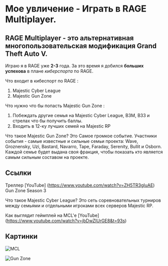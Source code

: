 # Мое увличение - Играть в RAGE Multiplayer.
## RAGE Multiplayer - это альтернативная многопользовательская модификация Grand Theft Auto V.

Играю я в RAGE уже **2-3** года. За это время я добился **больших успехова** в плане *киберспорта* по RAGE.

Что входит в кибеспорт по RAGE :
1. Majestic Cyber League
2. Majestic Gun Zone

Что нужно что бы попасть Majestic Gun Zone :
1. Побеждать другие семья на Majestic Cyber League, ВЗМ, ВЗЗ и стрелах что бы получить баллы.
2. Входить в 12-ку лучших семей на Majestic RP

Что такое Majestic Gun Zone?
Это Самое громкое событие. Участники события - самые известные и сильные семьи проекта: Wave, Groznensky, Uzi, Bastard, Navarro, Tape, Faraday, Serenity, Bullit и Osborn. Каждой семье будет выдана своя фракция, чтобы показать кто является самым сильным составом на проекте.

## Ссылки
Треллер [YouTube] (<https://www.youtube.com/watch?v=ZH5TR3gIuAE>) Gun Zone Season 3

Что такое Majestic Cyber League?
Это сеть соревновательных турниров между семьями и отдельными игроками всех серверов Majestic RP.

Как выглядит геймплей на MCL'е [YouTube] (<https://www.youtube.com/watch?v=jbDwZIUrGE8&t=93s>) 

## Картинки

![**MCL**](<https://i.ytimg.com/vi/w6WZts5Lu-A/hq720.jpg?sqp=-oaymwEhCK4FEIIDSFryq4qpAxMIARUAAAAAGAElAADIQj0AgKJD&rs=AOn4CLDrY_BZVTki7SJe9ZG7b-wZT4Nxvg>)

![**Gun Zone**](<https://i.ytimg.com/vi/OjyosW6SdbY/hq720.jpg?sqp=-oaymwEhCK4FEIIDSFryq4qpAxMIARUAAAAAGAElAADIQj0AgKJD&rs=AOn4CLDWUreNf5EpJp8hxGuTbhP3Z4_6lg>)
